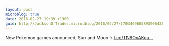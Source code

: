 ```yaml
---
layout: post
microblog: true
date: 2016-02-27 19:39 +1300
guid: http://JacksonOfTrades.micro.blog/2016/02/27/t703469605893906432.html
---
```

New Pokemon games announced, Sun and Moon→ [t.co/TN9OxAKou...](https://t.co/TN9OxAKout)
